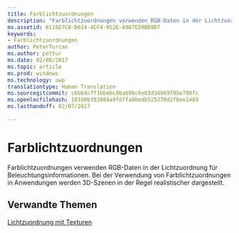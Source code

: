 ```yaml
---
title: Farblichtzuordnungen
description: "Farblichtzuordnungen verwenden RGB-Daten in der Lichtzuordnung für Beleuchtungsinformationen. Bei der Verwendung von Farblichtzuordnungen in Anwendungen werden 3D-Szenen in der Regel realistischer dargestellt."
ms.assetid: 6116D7C0-D614-4CF4-952E-A987ED9BD9D7
keywords:
- Farblichtzuordnungen
author: PeterTurcan
ms.author: pettur
ms.date: 02/08/2017
ms.topic: article
ms.prod: windows
ms.technology: uwp
translationtype: Human Translation
ms.sourcegitcommit: c6b64cff1bbebc8ba69bc6e03d34b69f85e798fc
ms.openlocfilehash: 10160b393884a9fdffa6bedb525270d2fbee1469
ms.lasthandoff: 02/07/2017

---
```


# <a name="color-light-maps"></a>Farblichtzuordnungen


Farblichtzuordnungen verwenden RGB-Daten in der Lichtzuordnung für Beleuchtungsinformationen. Bei der Verwendung von Farblichtzuordnungen in Anwendungen werden 3D-Szenen in der Regel realistischer dargestellt.

## <a name="span-idrelated-topicsspanrelated-topics"></a><span id="related-topics"></span>Verwandte Themen


[Lichtzuordnung mit Texturen](light-mapping-with-textures.md)

 

 





